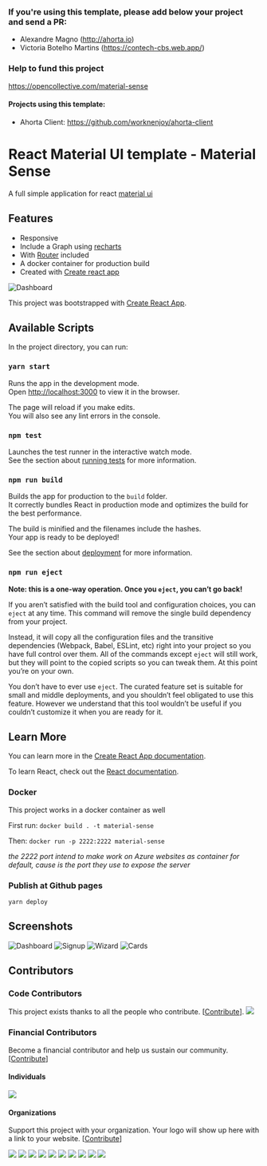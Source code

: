 ### If you're using this template, please add below your project and send a PR:
- Alexandre Magno (http://ahorta.io)
- Victoria Botelho Martins (https://contech-cbs.web.app/)

### Help to fund this project
https://opencollective.com/material-sense

#### Projects using this template:
- Ahorta Client: https://github.com/worknenjoy/ahorta-client


# React Material UI template - Material Sense
A full simple application for react [material ui](https://material-ui.com/)

## Features
- Responsive
- Include a Graph using [recharts](https://github.com/recharts/recharts)
- With [Router](https://github.com/ReactTraining/react-router) included
- A docker container for production build
- Created with [Create react app](https://github.com/facebook/create-react-app)

![Dashboard](screenshot-dashboard.png)

This project was bootstrapped with [Create React App](https://github.com/facebook/create-react-app).

## Available Scripts

In the project directory, you can run:

### `yarn start`

Runs the app in the development mode.<br>
Open [http://localhost:3000](http://localhost:3000) to view it in the browser.

The page will reload if you make edits.<br>
You will also see any lint errors in the console.

### `npm test`

Launches the test runner in the interactive watch mode.<br>
See the section about [running tests](https://facebook.github.io/create-react-app/docs/running-tests) for more information.

### `npm run build`

Builds the app for production to the `build` folder.<br>
It correctly bundles React in production mode and optimizes the build for the best performance.

The build is minified and the filenames include the hashes.<br>
Your app is ready to be deployed!

See the section about [deployment](https://facebook.github.io/create-react-app/docs/deployment) for more information.

### `npm run eject`

**Note: this is a one-way operation. Once you `eject`, you can’t go back!**

If you aren’t satisfied with the build tool and configuration choices, you can `eject` at any time. This command will remove the single build dependency from your project.

Instead, it will copy all the configuration files and the transitive dependencies (Webpack, Babel, ESLint, etc) right into your project so you have full control over them. All of the commands except `eject` will still work, but they will point to the copied scripts so you can tweak them. At this point you’re on your own.

You don’t have to ever use `eject`. The curated feature set is suitable for small and middle deployments, and you shouldn’t feel obligated to use this feature. However we understand that this tool wouldn’t be useful if you couldn’t customize it when you are ready for it.

## Learn More

You can learn more in the [Create React App documentation](https://facebook.github.io/create-react-app/docs/getting-started).

To learn React, check out the [React documentation](https://reactjs.org/).

### Docker

This project works in a docker container as well

First run:
`docker build . -t material-sense`

Then:
`docker run -p 2222:2222 material-sense`

_the 2222 port intend to make work on Azure websites as container for default, cause is the port they use to expose the server_

### Publish at Github pages
`yarn deploy`

## Screenshots
![Dashboard](screenshot-dashboard.png)
![Signup](screenshot-signup.png)
![Wizard](screenshot-wizard.png)
![Cards](screenshot-cards.png)

## Contributors

### Code Contributors

This project exists thanks to all the people who contribute. [[Contribute](CONTRIBUTING.md)].
<a href="https://github.com/alexanmtz/material-sense/graphs/contributors"><img src="https://opencollective.com/material-sense/contributors.svg?width=890&button=false" /></a>

### Financial Contributors

Become a financial contributor and help us sustain our community. [[Contribute](https://opencollective.com/material-sense/contribute)]

#### Individuals

<a href="https://opencollective.com/material-sense"><img src="https://opencollective.com/material-sense/individuals.svg?width=890"></a>

#### Organizations

Support this project with your organization. Your logo will show up here with a link to your website. [[Contribute](https://opencollective.com/material-sense/contribute)]

<a href="https://opencollective.com/material-sense/organization/0/website"><img src="https://opencollective.com/material-sense/organization/0/avatar.svg"></a>
<a href="https://opencollective.com/material-sense/organization/1/website"><img src="https://opencollective.com/material-sense/organization/1/avatar.svg"></a>
<a href="https://opencollective.com/material-sense/organization/2/website"><img src="https://opencollective.com/material-sense/organization/2/avatar.svg"></a>
<a href="https://opencollective.com/material-sense/organization/3/website"><img src="https://opencollective.com/material-sense/organization/3/avatar.svg"></a>
<a href="https://opencollective.com/material-sense/organization/4/website"><img src="https://opencollective.com/material-sense/organization/4/avatar.svg"></a>
<a href="https://opencollective.com/material-sense/organization/5/website"><img src="https://opencollective.com/material-sense/organization/5/avatar.svg"></a>
<a href="https://opencollective.com/material-sense/organization/6/website"><img src="https://opencollective.com/material-sense/organization/6/avatar.svg"></a>
<a href="https://opencollective.com/material-sense/organization/7/website"><img src="https://opencollective.com/material-sense/organization/7/avatar.svg"></a>
<a href="https://opencollective.com/material-sense/organization/8/website"><img src="https://opencollective.com/material-sense/organization/8/avatar.svg"></a>
<a href="https://opencollective.com/material-sense/organization/9/website"><img src="https://opencollective.com/material-sense/organization/9/avatar.svg"></a>
